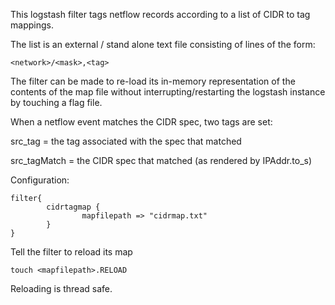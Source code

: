 This logstash filter tags netflow records according to a list of CIDR to tag mappings.

The list is an external / stand alone text file consisting of lines of the form:

```
<network>/<mask>,<tag>
```

The filter can be made to re-load its in-memory representation of the contents of the
map file without interrupting/restarting the logstash instance by touching a flag file.

When a netflow event matches the CIDR spec, two tags are set:

src_tag = the tag associated with the spec that matched

src_tagMatch = the CIDR spec that matched (as rendered by IPAddr.to_s)


Configuration:

```
filter{
        cidrtagmap {
                mapfilepath => "cidrmap.txt"
        }
}
```

Tell the filter to reload its map

```
touch <mapfilepath>.RELOAD
```

Reloading is thread safe.

